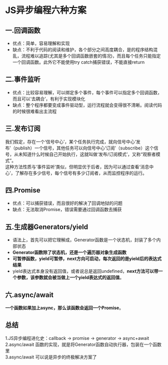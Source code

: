 # JS异步编程六种方案

## 一.回调函数

* 优点：简单，容易理解和实现
* 缺点：不利于代码的阅读和维护，各个部分之间高度耦合，是的程序结构混乱，流程难以追踪(尤其是多个回调函数嵌套的情况)，而且每个任务只能指定一个回调函数。此外它不能使用try catch捕获错误，不能直接return

## 二.事件监听

* 优点：比较容易理解，可以绑定多个事件，每个事件可以指定多个回调函数，而且可以‘去耦合’，有利于实现模块化
* 缺点：整个程序都要变成事件驱动型，运行流程就会变得很不清晰。阅读代码的时候很难看出主流程

## 三.发布订阅

我们假定，存在一个‘信号中心’，某个任务执行完成，就向信号中心‘发布’（publish）一个信号，其他任务可以向信号中心‘订阅’（subscribe）这个信号，从未知道什么时候自己开始执行，这就叫做‘发布/订阅模式’，又称“观察者模式”。  
这种方法性质与‘事件监听’类似，但明显优于后者，因为可以通过查看‘消息中心’，了解存在多少信号，每个信号有多少订阅者，从而监控程序的运行。

## 四.Promise

* 优点：可以捕获错误，而且很好的解决了回调地狱的问题
* 缺点：无法取消Promise，错误需要通过回调函数去捕获

## 五.生成器Generators/yield

* 语法上，首先可以把它理解成，Generator函数是一个状态机，封装了多个内部状态
* **Generator函数除了状态机，还是一个遍历器对象生成函数**
* **可暂停函数，yield可暂停，next方向可启动，每次返回的是yield后的表达式结果**
* yield表达式本身没有返回值，或者说总是返回undefined，**next方法可以带一个参数，该参数就会被当做上一个yield表达式的返回值**。

## 六.async/await

**一个函数如果加上async，那么该函数会返回一个Promise**。

## 总结

1.JS异步编程进化史：callback -> promise -> generator -> async+await  
2.async/await 函数的实现，就是将Generator函数自动执行器，包装在一个函数里  
3.async/await 可以说是异步的终极解决方案了
